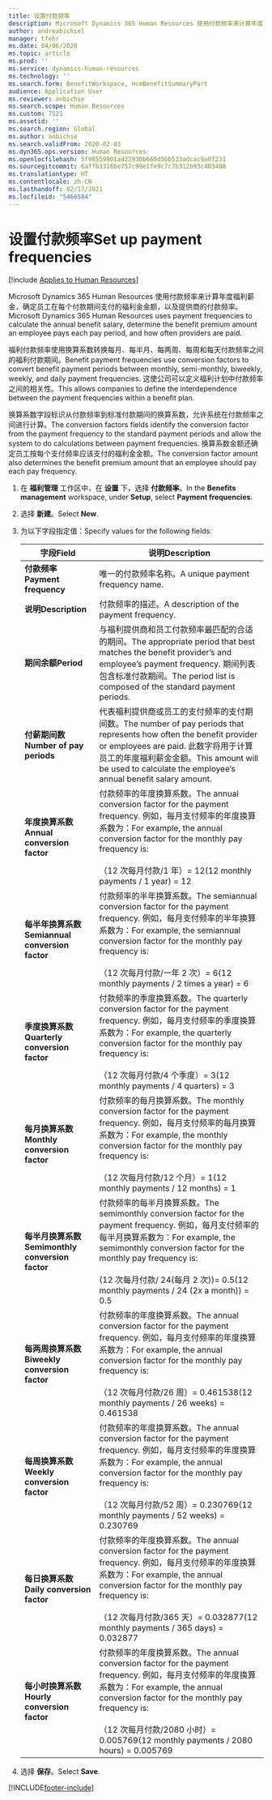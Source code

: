 ```yaml
---
title: 设置付款频率
description: Microsoft Dynamics 365 Human Resources 使用付款频率来计算年度福利薪金，确定员工在每个付款期间支付的福利金金额，以及提供商的付款频率。
author: andreabichsel
manager: tfehr
ms.date: 04/06/2020
ms.topic: article
ms.prod: ''
ms.service: dynamics-human-resources
ms.technology: ''
ms.search.form: BenefitWorkspace, HcmBenefitSummaryPart
audience: Application User
ms.reviewer: anbichse
ms.search.scope: Human Resources
ms.custom: 7521
ms.assetid: ''
ms.search.region: Global
ms.author: anbichse
ms.search.validFrom: 2020-02-03
ms.dyn365.ops.version: Human Resources
ms.openlocfilehash: 5f98559901ad22930b669d56b533adcac9a0f231
ms.sourcegitcommit: 6affb3316be757c99e1fe9c7c7b312b93c483408
ms.translationtype: HT
ms.contentlocale: zh-CN
ms.lasthandoff: 02/17/2021
ms.locfileid: "5466584"
---
```

# <a name="set-up-payment-frequencies"></a><span data-ttu-id="b08b0-103">设置付款频率</span><span class="sxs-lookup"><span data-stu-id="b08b0-103">Set up payment frequencies</span></span>

[!include [Applies to Human Resources](../includes/applies-to-hr.md)]

<span data-ttu-id="b08b0-104">Microsoft Dynamics 365 Human Resources 使用付款频率来计算年度福利薪金，确定员工在每个付款期间支付的福利金金额，以及提供商的付款频率。</span><span class="sxs-lookup"><span data-stu-id="b08b0-104">Microsoft Dynamics 365 Human Resources uses payment frequencies to calculate the annual benefit salary, determine the benefit premium amount an employee pays each pay period, and how often providers are paid.</span></span>

<span data-ttu-id="b08b0-105">福利付款频率使用换算系数转换每月、每半月、每两周、每周和每天付款频率之间的福利付款期间。</span><span class="sxs-lookup"><span data-stu-id="b08b0-105">Benefit payment frequencies use conversion factors to convert benefit payment periods between monthly, semi-monthly, biweekly, weekly, and daily payment frequencies.</span></span> <span data-ttu-id="b08b0-106">这使公司可以定义福利计划中付款频率之间的相关性。</span><span class="sxs-lookup"><span data-stu-id="b08b0-106">This allows companies to define the interdependence between the payment frequencies within a benefit plan.</span></span>

<span data-ttu-id="b08b0-107">换算系数字段标识从付款频率到标准付款期间的换算系数，允许系统在付款频率之间进行计算。</span><span class="sxs-lookup"><span data-stu-id="b08b0-107">The conversion factors fields identify the conversion factor from the payment frequency to the standard payment periods and allow the system to do calculations between payment frequencies.</span></span> <span data-ttu-id="b08b0-108">换算系数金额还确定员工按每个支付频率应该支付的福利金金额。</span><span class="sxs-lookup"><span data-stu-id="b08b0-108">The conversion factor amount also determines the benefit premium amount that an employee should pay each pay frequency.</span></span>

1. <span data-ttu-id="b08b0-109">在 **福利管理** 工作区中，在 **设置** 下，选择 **付款频率**。</span><span class="sxs-lookup"><span data-stu-id="b08b0-109">In the **Benefits management** workspace, under **Setup**, select **Payment frequencies**.</span></span>

2. <span data-ttu-id="b08b0-110">选择 **新建**。</span><span class="sxs-lookup"><span data-stu-id="b08b0-110">Select **New**.</span></span>

3. <span data-ttu-id="b08b0-111">为以下字段指定值：</span><span class="sxs-lookup"><span data-stu-id="b08b0-111">Specify values for the following fields:</span></span>

   | <span data-ttu-id="b08b0-112">字段</span><span class="sxs-lookup"><span data-stu-id="b08b0-112">Field</span></span> | <span data-ttu-id="b08b0-113">说明</span><span class="sxs-lookup"><span data-stu-id="b08b0-113">Description</span></span> |
   | --- | --- |
   | <span data-ttu-id="b08b0-114">**付款频率**</span><span class="sxs-lookup"><span data-stu-id="b08b0-114">**Payment frequency**</span></span> | <span data-ttu-id="b08b0-115">唯一的付款频率名称。</span><span class="sxs-lookup"><span data-stu-id="b08b0-115">A unique payment frequency name.</span></span> |
   | <span data-ttu-id="b08b0-116">**说明**</span><span class="sxs-lookup"><span data-stu-id="b08b0-116">**Description**</span></span> | <span data-ttu-id="b08b0-117">付款频率的描述。</span><span class="sxs-lookup"><span data-stu-id="b08b0-117">A description of the payment frequency.</span></span> |
   | <span data-ttu-id="b08b0-118">**期间余额**</span><span class="sxs-lookup"><span data-stu-id="b08b0-118">**Period**</span></span> | <span data-ttu-id="b08b0-119">与福利提供商和员工付款频率最匹配的合适的期间。</span><span class="sxs-lookup"><span data-stu-id="b08b0-119">The appropriate period that best matches the benefit provider’s and employee’s payment frequency.</span></span> <span data-ttu-id="b08b0-120">期间列表包含标准付款期间。</span><span class="sxs-lookup"><span data-stu-id="b08b0-120">The period list is composed of the standard payment periods.</span></span> |
   | <span data-ttu-id="b08b0-121">**付薪期间数**</span><span class="sxs-lookup"><span data-stu-id="b08b0-121">**Number of pay periods**</span></span> | <span data-ttu-id="b08b0-122">代表福利提供商或员工的支付频率的支付期间数。</span><span class="sxs-lookup"><span data-stu-id="b08b0-122">The number of pay periods that represents how often the benefit provider or employees are paid.</span></span> <span data-ttu-id="b08b0-123">此数字将用于计算员工的年度福利薪金金额。</span><span class="sxs-lookup"><span data-stu-id="b08b0-123">This amount will be used to calculate the employee‘s annual benefit salary amount.</span></span> |
   | <span data-ttu-id="b08b0-124">**年度换算系数**</span><span class="sxs-lookup"><span data-stu-id="b08b0-124">**Annual conversion factor**</span></span> | <span data-ttu-id="b08b0-125">付款频率的年度换算系数。</span><span class="sxs-lookup"><span data-stu-id="b08b0-125">The annual conversion factor for the payment frequency.</span></span> <span data-ttu-id="b08b0-126">例如，每月支付频率的年度换算系数为：</span><span class="sxs-lookup"><span data-stu-id="b08b0-126">For example, the annual conversion factor for the monthly pay frequency is:</span></span> </br></br><span data-ttu-id="b08b0-127">（12 次每月付款/1 年）= 12</span><span class="sxs-lookup"><span data-stu-id="b08b0-127">(12 monthly payments / 1 year) = 12</span></span> |
   | <span data-ttu-id="b08b0-128">**每半年换算系数**</span><span class="sxs-lookup"><span data-stu-id="b08b0-128">**Semiannual conversion factor**</span></span> | <span data-ttu-id="b08b0-129">付款频率的半年换算系数。</span><span class="sxs-lookup"><span data-stu-id="b08b0-129">The semiannual conversion factor for the payment frequency.</span></span> <span data-ttu-id="b08b0-130">例如，每月支付频率的半年换算系数为：</span><span class="sxs-lookup"><span data-stu-id="b08b0-130">For example, the semiannual conversion factor for the monthly pay frequency is:</span></span> </br></br><span data-ttu-id="b08b0-131">（12 次每月付款/一年 2 次）= 6</span><span class="sxs-lookup"><span data-stu-id="b08b0-131">(12 monthly payments / 2 times a year) = 6</span></span> |
   | <span data-ttu-id="b08b0-132">**季度换算系数**</span><span class="sxs-lookup"><span data-stu-id="b08b0-132">**Quarterly conversion factor**</span></span> | <span data-ttu-id="b08b0-133">付款频率的季度换算系数。</span><span class="sxs-lookup"><span data-stu-id="b08b0-133">The quarterly conversion factor for the payment frequency.</span></span> <span data-ttu-id="b08b0-134">例如，每月支付频率的季度换算系数为：</span><span class="sxs-lookup"><span data-stu-id="b08b0-134">For example, the quarterly conversion factor for the monthly pay frequency is:</span></span> </br></br><span data-ttu-id="b08b0-135">（12 次每月付款/4 个季度）= 3</span><span class="sxs-lookup"><span data-stu-id="b08b0-135">(12 monthly payments / 4 quarters) = 3</span></span> |
   | <span data-ttu-id="b08b0-136">**每月换算系数**</span><span class="sxs-lookup"><span data-stu-id="b08b0-136">**Monthly conversion factor**</span></span> | <span data-ttu-id="b08b0-137">付款频率的每月换算系数。</span><span class="sxs-lookup"><span data-stu-id="b08b0-137">The monthly conversion factor for the payment frequency.</span></span> <span data-ttu-id="b08b0-138">例如，每月支付频率的每月换算系数为：</span><span class="sxs-lookup"><span data-stu-id="b08b0-138">For example, the monthly conversion factor for the monthly pay frequency is:</span></span> </br></br><span data-ttu-id="b08b0-139">（12 次每月付款/12 个月）= 1</span><span class="sxs-lookup"><span data-stu-id="b08b0-139">(12 monthly payments / 12 months) = 1</span></span> |
   | <span data-ttu-id="b08b0-140">**每半月换算系数**</span><span class="sxs-lookup"><span data-stu-id="b08b0-140">**Semimonthly conversion factor**</span></span> | <span data-ttu-id="b08b0-141">付款频率的每半月换算系数。</span><span class="sxs-lookup"><span data-stu-id="b08b0-141">The semimonthly conversion factor for the payment frequency.</span></span> <span data-ttu-id="b08b0-142">例如，每月支付频率的每半月换算系数为：</span><span class="sxs-lookup"><span data-stu-id="b08b0-142">For example, the semimonthly conversion factor for the monthly pay frequency is:</span></span> </br></br><span data-ttu-id="b08b0-143">(12 次每月付款/ 24(每月 2 次))= 0.5</span><span class="sxs-lookup"><span data-stu-id="b08b0-143">(12 monthly payments / 24 (2x a month)) = 0.5</span></span> | 
   | <span data-ttu-id="b08b0-144">**每两周换算系数**</span><span class="sxs-lookup"><span data-stu-id="b08b0-144">**Biweekly conversion factor**</span></span> | <span data-ttu-id="b08b0-145">付款频率的年度换算系数。</span><span class="sxs-lookup"><span data-stu-id="b08b0-145">The annual conversion factor for the payment frequency.</span></span> <span data-ttu-id="b08b0-146">例如，每月支付频率的年度换算系数为：</span><span class="sxs-lookup"><span data-stu-id="b08b0-146">For example, the annual conversion factor for the monthly pay frequency is:</span></span> </br></br><span data-ttu-id="b08b0-147">（12 次每月付款/26 周）= 0.461538</span><span class="sxs-lookup"><span data-stu-id="b08b0-147">(12 monthly payments / 26 weeks) = 0.461538</span></span> |
   | <span data-ttu-id="b08b0-148">**每周换算系数**</span><span class="sxs-lookup"><span data-stu-id="b08b0-148">**Weekly conversion factor**</span></span> | <span data-ttu-id="b08b0-149">付款频率的年度换算系数。</span><span class="sxs-lookup"><span data-stu-id="b08b0-149">The annual conversion factor for the payment frequency.</span></span> <span data-ttu-id="b08b0-150">例如，每月支付频率的年度换算系数为：</span><span class="sxs-lookup"><span data-stu-id="b08b0-150">For example, the annual conversion factor for the monthly pay frequency is:</span></span> </br></br><span data-ttu-id="b08b0-151">（12 次每月付款/52 周）= 0.230769</span><span class="sxs-lookup"><span data-stu-id="b08b0-151">(12 monthly payments / 52 weeks) = 0.230769</span></span> |
   | <span data-ttu-id="b08b0-152">**每日换算系数**</span><span class="sxs-lookup"><span data-stu-id="b08b0-152">**Daily conversion factor**</span></span> | <span data-ttu-id="b08b0-153">付款频率的年度换算系数。</span><span class="sxs-lookup"><span data-stu-id="b08b0-153">The annual conversion factor for the payment frequency.</span></span> <span data-ttu-id="b08b0-154">例如，每月支付频率的年度换算系数为：</span><span class="sxs-lookup"><span data-stu-id="b08b0-154">For example, the annual conversion factor for the monthly pay frequency is:</span></span> </br></br><span data-ttu-id="b08b0-155">（12 次每月付款/365 天）= 0.032877</span><span class="sxs-lookup"><span data-stu-id="b08b0-155">(12 monthly payments / 365 days) = 0.032877</span></span> |
   | <span data-ttu-id="b08b0-156">**每小时换算系数**</span><span class="sxs-lookup"><span data-stu-id="b08b0-156">**Hourly conversion factor**</span></span> | <span data-ttu-id="b08b0-157">付款频率的年度换算系数。</span><span class="sxs-lookup"><span data-stu-id="b08b0-157">The annual conversion factor for the payment frequency.</span></span> <span data-ttu-id="b08b0-158">例如，每月支付频率的年度换算系数为：</span><span class="sxs-lookup"><span data-stu-id="b08b0-158">For example, the annual conversion factor for the monthly pay frequency is:</span></span> </br></br><span data-ttu-id="b08b0-159">（12 次每月付款/2080 小时）= 0.005769</span><span class="sxs-lookup"><span data-stu-id="b08b0-159">(12 monthly payments / 2080 hours) = 0.005769</span></span>

4. <span data-ttu-id="b08b0-160">选择 **保存**。</span><span class="sxs-lookup"><span data-stu-id="b08b0-160">Select **Save**.</span></span> 


[!INCLUDE[footer-include](../includes/footer-banner.md)]